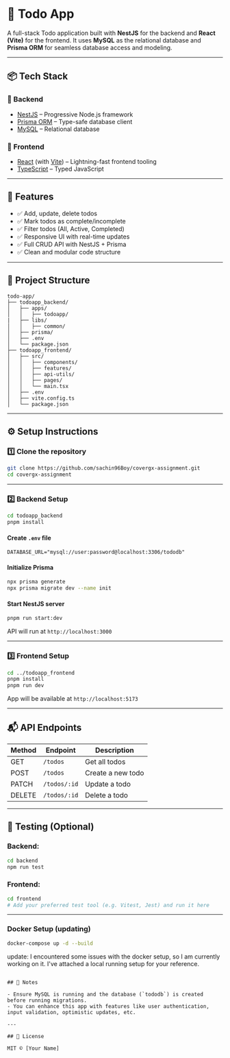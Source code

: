 # 📝 Todo App

A full-stack Todo application built with **NestJS** for the backend and **React (Vite)** for the frontend. It uses **MySQL** as the relational database and **Prisma ORM** for seamless database access and modeling.

---

## 📦 Tech Stack

### 🔧 Backend
- [NestJS](https://nestjs.com/) – Progressive Node.js framework
- [Prisma ORM](https://www.prisma.io/) – Type-safe database client
- [MySQL](https://www.mysql.com/) – Relational database

### 🎨 Frontend
- [React](https://reactjs.org/) (with [Vite](https://vitejs.dev/)) – Lightning-fast frontend tooling
- [TypeScript](https://www.typescriptlang.org/) – Typed JavaScript

---

## 🚀 Features

- ✅ Add, update, delete todos
- ✅ Mark todos as complete/incomplete
- ✅ Filter todos (All, Active, Completed)
- ✅ Responsive UI with real-time updates
- ✅ Full CRUD API with NestJS + Prisma
- ✅ Clean and modular code structure

---

## 📁 Project Structure

```
todo-app/
├── todoapp_backend/
│   ├── apps/
│   │   ├── todoapp/
|   ├── libs/
│   │   ├── common/
│   ├── prisma/
│   ├── .env
│   └── package.json
├── todoapp_frontend/
│   ├── src/
│   │   ├── components/
│   │   ├── features/
│   │   ├── api-utils/
│   │   ├── pages/
│   │   └── main.tsx
│   ├── .env
│   ├── vite.config.ts
│   └── package.json
```

---

## ⚙️ Setup Instructions

### 1️⃣ Clone the repository

```bash
git clone https://github.com/sachin96Boy/covergx-assignment.git
cd covergx-assignment
```

---

### 2️⃣ Backend Setup

```bash
cd todoapp_backend
pnpm install
```

#### Create `.env` file

```env
DATABASE_URL="mysql://user:password@localhost:3306/tododb"
```

#### Initialize Prisma

```bash
npx prisma generate
npx prisma migrate dev --name init
```

#### Start NestJS server

```bash
pnpm run start:dev
```

API will run at `http://localhost:3000`

---

### 3️⃣ Frontend Setup

```bash
cd ../todoapp_frontend
pnpm install
pnpm run dev
```

App will be available at `http://localhost:5173`

---

## 📬 API Endpoints

| Method | Endpoint         | Description             |
|--------|------------------|-------------------------|
| GET    | `/todos`         | Get all todos           |
| POST   | `/todos`         | Create a new todo       |
| PATCH  | `/todos/:id`     | Update a todo           |
| DELETE | `/todos/:id`     | Delete a todo           |

---

## 🧪 Testing (Optional)

### Backend:

```bash
cd backend
npm run test
```

### Frontend:

```bash
cd frontend
# Add your preferred test tool (e.g. Vitest, Jest) and run it here
```

---

### Docker Setup (updating)

```bash
docker-compose up -d --build

```

update: I encountered some issues with the docker setup, so I am currently working on it. I've attached a local running setup for your reference.

```

## 📌 Notes

- Ensure MySQL is running and the database (`tododb`) is created before running migrations.
- You can enhance this app with features like user authentication, input validation, optimistic updates, etc.

---

## 📄 License

MIT © [Your Name]
